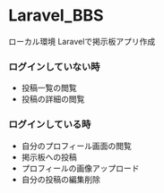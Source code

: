# Laravel_BBS
ローカル環境 Laravelで掲示板アプリ作成

### ログインしていない時
- 投稿一覧の閲覧
- 投稿の詳細の閲覧

### ログインしている時
- 自分のプロフィール画面の閲覧
- 掲示板への投稿
- プロフィールの画像アップロード
- 自分の投稿の編集削除
